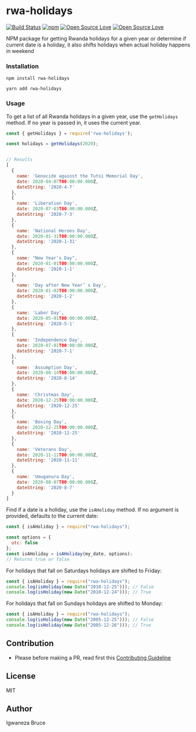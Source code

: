 # rwa-holidays

[![Build Status](https://travis-ci.org/knowbee/rwa-holidays.svg?branch=master)](https://travis-ci.org/knowbee/rwa-holidays)
[![npm](https://img.shields.io/npm/v/rwa-holidays.svg)](https://www.npmjs.com/package/rwa-holidays)
[![Open Source Love](https://badges.frapsoft.com/os/v1/open-source.svg?v=102)](https://github.com/ellerbrock/open-source-badge/)
[![Open Source Love](https://badges.frapsoft.com/os/mit/mit.svg?v=102)](https://github.com/ellerbrock/open-source-badge/)

NPM package for getting Rwanda holidays for a given year or determine if current date is a holiday, it also shifts holidays when actual holiday happens in weekend

### Installation

```
npm install rwa-holidays
```

```
yarn add rwa-holidays
```

### Usage

To get a list of all Rwanda holidays in a given year, use the `getHolidays` method. If no year is passed in, it uses the current year.

```javascript
const { getHolidays } = require('rwa-holidays');

const holidays = getHolidays(2020);


// Results
[
  {
    name: 'Genocide against the Tutsi Memorial Day',
    date: 2020-04-07T00:00:00.000Z,
    dateString: '2020-4-7'
  },
  {
    name: 'Liberation Day',
    date: 2020-07-03T00:00:00.000Z,
    dateString: '2020-7-3'
  },
  {
    name: 'National Heroes Day',
    date: 2020-01-31T00:00:00.000Z,
    dateString: '2020-1-31'
  },
  {
    name: "New Year's Day",
    date: 2020-01-01T00:00:00.000Z,
    dateString: '2020-1-1'
  },
  {
    name: 'Day after New Year’ s Day',
    date: 2020-01-02T00:00:00.000Z,
    dateString: '2020-1-2'
  },
  {
    name: 'Labor Day',
    date: 2020-05-01T00:00:00.000Z,
    dateString: '2020-5-1'
  },
  {
    name: 'Independence Day',
    date: 2020-07-01T00:00:00.000Z,
    dateString: '2020-7-1'
  },
  {
    name: 'Assumption Day',
    date: 2020-08-14T00:00:00.000Z,
    dateString: '2020-8-14'
  },
  {
    name: 'Christmas Day',
    date: 2020-12-25T00:00:00.000Z,
    dateString: '2020-12-25'
  },
  {
    name: 'Boxing Day',
    date: 2020-12-25T00:00:00.000Z,
    dateString: '2020-12-25'
  },
  {
    name: 'Veterans Day',
    date: 2020-11-11T00:00:00.000Z,
    dateString: '2020-11-11'
  },
  {
    name: 'Umuganura Day',
    date: 2020-08-07T00:00:00.000Z,
    dateString: '2020-8-7'
  }
]
```

Find if a date is a holiday, use the `isAHoliday` method. If no argument is provided, defaults to the current date:

```javascript
const { isAHoliday } = require("rwa-holidays");

const options = {
  utc: false
};
const isAHoliday = isAHoliday(my_date, options);
// Returns true or false
```

For holidays that fall on Saturdays holidays are shifted to Friday:

```javascript
const { isAHoliday } = require("rwa-holidays");
console.log(isHoliday(new Date("2010-12-25"))); // False
console.log(isHoliday(new Date("2010-12-24"))); // True
```

For holidays that fall on Sundays holidays are shifted to Monday:

```javascript
const { isAHoliday } = require("rwa-holidays");
console.log(isHoliday(new Date("2005-12-25"))); // False
console.log(isHoliday(new Date("2005-12-26"))); // True
```

## Contribution

- Please before making a PR, read first this [Contributing Guideline](./CONTRIBUTING.md)

## License

MIT

## Author

Igwaneza Bruce
